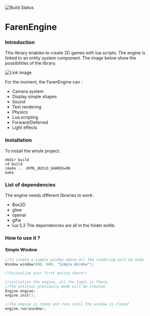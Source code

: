 ![Build Status](https://travis-ci.org/F4r3n/FarenMediaLibrary.svg?branch=master)


# FarenEngine

### Introduction
This library enables to create 2D games with lua scripts. The engine is linked to an entity system component.
The image below show the possibilities of the library.

![Link image](http://i.imgur.com/sL3IehG.png)

For the moment, the FarenEngine can :
+ Camera system 
+ Display simple shapes
+ Sound
+ Text rendering
+ Physics
+ Lua scripting
+ Forward/Deferred
+ Light effects

### Installation


To install the whole project:
```
mkdir build
cd build
cmake .. -DFML_BUILD_SHARED=ON
make
```



### List of dependencies

The engine needs different libraries to work:

+ Box2D
+ glew
+ openal
+ glfw
+ lua 5.3
The dependencies are all in the folder extlib.

### How to use it ?

#### Simple Window

```c++
//To create a simple window where all the rendering will be made
Window window(800, 600, "Simple Window");

/*Initialize your first entity there*/

//initialize the engine, all the logic is there. 
//The entities previously made will be created.
Engine engine;
engine.init();

//The engine is ready and runs until the window is closed
engine.run(window);
```

